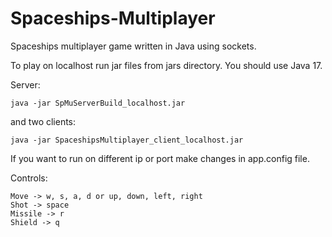 # Spaceships-Multiplayer
Spaceships multiplayer game written in Java using sockets.

To play on localhost run jar files from jars directory.
You should use Java 17.

Server:

`java -jar SpMuServerBuild_localhost.jar`

and two clients:

`java -jar SpaceshipsMultiplayer_client_localhost.jar`

If you want to run on different ip or port make changes in app.config file.

Controls:

    Move -> w, s, a, d or up, down, left, right
    Shot -> space
    Missile -> r
    Shield -> q
